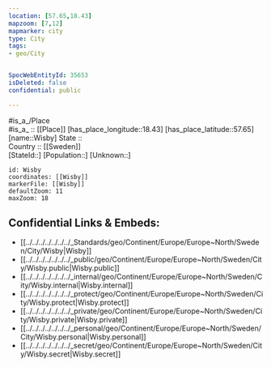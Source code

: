 ```yaml
---
location: [57.65,18.43] 
mapzoom: [7,12] 
mapmarker: city 
type: City
tags:
- geo/City


SpocWebEntityId: 35653
isDeleted: false
confidential: public

---
```

#is_a_/Place  
#is_a_ :: [[Place]] 
[has_place_longitude::18.43] 
[has_place_latitude::57.65] 
[name::Wisby] 
State ::  
Country :: [[Sweden]]  
[StateId::] 
[Population::] 
[Unknown::] 


```leaflet
id: Wisby
coordinates: [[Wisby]] 
markerFile: [[Wisby]] 
defaultZoom: 11 
maxZoom: 18
```


## Confidential Links & Embeds: 
- [[../../../../../../../_Standards/geo/Continent/Europe/Europe~North/Sweden/City/Wisby|Wisby]] 
- [[../../../../../../../_public/geo/Continent/Europe/Europe~North/Sweden/City/Wisby.public|Wisby.public]] 
- [[../../../../../../../_internal/geo/Continent/Europe/Europe~North/Sweden/City/Wisby.internal|Wisby.internal]] 
- [[../../../../../../../_protect/geo/Continent/Europe/Europe~North/Sweden/City/Wisby.protect|Wisby.protect]] 
- [[../../../../../../../_private/geo/Continent/Europe/Europe~North/Sweden/City/Wisby.private|Wisby.private]] 
- [[../../../../../../../_personal/geo/Continent/Europe/Europe~North/Sweden/City/Wisby.personal|Wisby.personal]] 
- [[../../../../../../../_secret/geo/Continent/Europe/Europe~North/Sweden/City/Wisby.secret|Wisby.secret]] 
